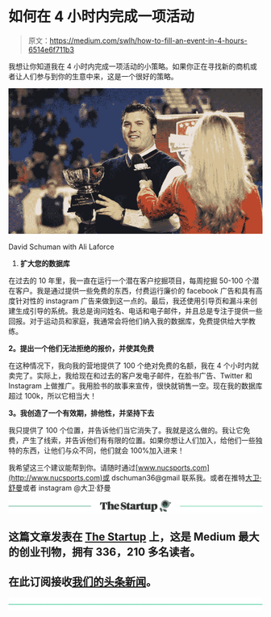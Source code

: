 # 如何在 4 小时内完成一项活动

> 原文：<https://medium.com/swlh/how-to-fill-an-event-in-4-hours-6514e6f711b3>

我想让你知道我在 4 小时内完成一项活动的小策略。如果你正在寻找新的商机或者让人们参与到你的生意中来，这是一个很好的策略。

![](img/bff5402ae0f2bc3fb2330a131af7df9e.png)

David Schuman with Ali Laforce

1.  **扩大您的数据库**

在过去的 10 年里，我一直在运行一个潜在客户挖掘项目，每周挖掘 50-100 个潜在客户。我是通过提供一些免费的东西，付费运行廉价的 facebook 广告和具有高度针对性的 instagram 广告来做到这一点的。最后，我还使用引导页和漏斗来创建生成引导的系统。我总是询问姓名、电话和电子邮件，并且总是专注于提供一些回报。对于运动员和家庭，我通常会将他们纳入我的数据库，免费提供给大学教练。

**2。提出一个他们无法拒绝的报价，并使其免费**

在这种情况下，我向我的营地提供了 100 个绝对免费的名额，我在 4 个小时内就卖完了。实际上，我给现在和过去的客户发电子邮件，在脸书广告、Twitter 和 Instagram 上做推广。我用脸书的故事来宣传，很快就销售一空。现在我的数据库超过 100k，所以它相当大！

**3。我创造了一个有效期，排他性，并坚持下去**

我只提供了 100 个位置，并告诉他们当它消失了。我就是这么做的。我让它免费，产生了线索，并告诉他们有有限的位置。如果你想让人们加入，给他们一些独特的东西，让他们与众不同，他们就会 100%加入进来！

我希望这三个建议能帮到你。请随时通过[www.nucsports.com](http://www.nucsports.com)或 dschuman36@gmail 联系我。或者在推特[大卫·舒曼](https://medium.com/u/2ac977d8dda2?source=post_page-----6514e6f711b3--------------------------------)或者 instagram @大卫·舒曼

[![](img/308a8d84fb9b2fab43d66c117fcc4bb4.png)](https://medium.com/swlh)

## 这篇文章发表在 [The Startup](https://medium.com/swlh) 上，这是 Medium 最大的创业刊物，拥有 336，210 多名读者。

## 在此订阅接收[我们的头条新闻](http://growthsupply.com/the-startup-newsletter/)。

[![](img/b0164736ea17a63403e660de5dedf91a.png)](https://medium.com/swlh)